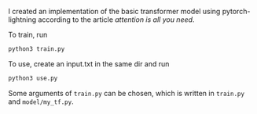 I created an implementation of the basic transformer model using pytorch-lightning according to the article *attention is all you need*.

To train, run 

```bash
python3 train.py
```

To use, create an input.txt in the same dir and run

```bash
python3 use.py
```

Some arguments of `train.py` can be chosen, which is written in `train.py` and `model/my_tf.py`.